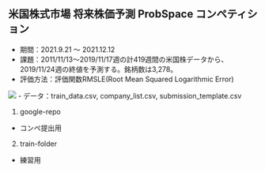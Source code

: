## 米国株式市場 将来株価予測 ProbSpace コンペティション
- 期間：2021.9.21 〜 2021.12.12
- 課題：2011/11/13～2019/11/17週の計419週間の米国株データから、2019/11/24週の終値を予測する。銘柄数は3,278。
- 評価方法：評価関数RMSLE(Root Mean Squared Logarithmic Error)
 <img src="https://latex.codecogs.com/gif.latex?\sqrt{\frac{1}{n}\sum_{i=0}^{n}(log(Pred_i+1)-log(Act_i-1))^2}" />
- データ：train_data.csv, company_list.csv, submission_template.csv

1. google-repo
 - コンペ提出用
2. train-folder
 - 練習用